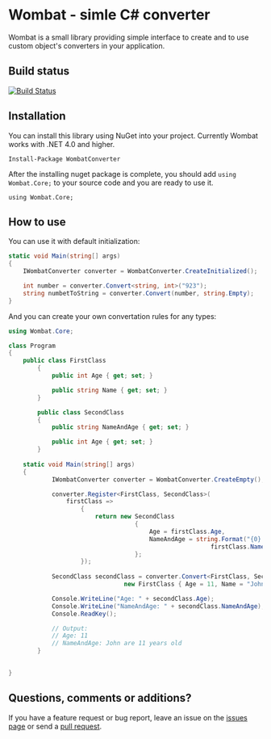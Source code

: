 # Wombat - simle C# converter
Wombat is a small library providing simple interface to create and to use custom object's converters in your application.

## Build status
[![Build Status](https://travis-ci.org/ExaurovNM/Wombat.svg?branch=master)](https://travis-ci.org/ExaurovNM/Wombat)

## Installation
You can install this library using NuGet into your project. Currently Wombat works with .NET 4.0 and higher.

    Install-Package WombatConverter

After the installing nuget package is complete, you should add `using Wombat.Core;` to your source code and you are ready to use it.
	
    using Wombat.Core;

## How to use
You can use it with default initialization:
```c#
static void Main(string[] args)
{
    IWombatConverter converter = WombatConverter.CreateInitialized();

    int number = converter.Convert<string, int>("923");
    string numbetToString = converter.Convert(number, string.Empty);
}
```

And you can create your own convertation rules for any types:

```c#
using Wombat.Core;

class Program
{
	public class FirstClass
        {
            public int Age { get; set; }

            public string Name { get; set; }
        }

        public class SecondClass
        {
            public string NameAndAge { get; set; }

            public int Age { get; set; }
        }
        
	static void Main(string[] args)
	{
            IWombatConverter converter = WombatConverter.CreateEmpty();

            converter.Register<FirstClass, SecondClass>(
                firstClass =>
                    {
                        return new SecondClass
                                   {
                                       Age = firstClass.Age,
                                       NameAndAge = string.Format("{0} are {1} years old",
                                                        firstClass.Name, firstClass.Age)
                                   };
                    });
            
            SecondClass secondClass = converter.Convert<FirstClass, SecondClass>(
            					new FirstClass { Age = 11, Name = "John" });

            Console.WriteLine("Age: " + secondClass.Age);
            Console.WriteLine("NameAndAge: " + secondClass.NameAndAge);
            Console.ReadKey();

            // Output:
            // Age: 11
            // NameAndAge: John are 11 years old
        }

        
}
```

## Questions, comments or additions?

If you have a feature request or bug report, leave an issue on the [issues page](https://github.com/ExaurovNM/Wombat/issues) or send a [pull request](https://github.com/ExaurovNM/Wombat/pulls).
